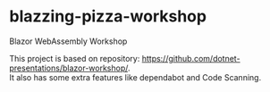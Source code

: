 # blazzing-pizza-workshop
Blazor WebAssembly Workshop

This project is based on repository: https://github.com/dotnet-presentations/blazor-workshop/.  
It also has some extra features like dependabot and Code Scanning.
